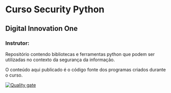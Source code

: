 # Curso Security Python
## Digital Innovation One
### Instrutor:

Repositório contendo bibliotecas e ferramentas python que podem ser utilizadas no contexto da segurança da informação.

O conteúdo aqui publicado é o código fonte dos programas criados durante o curso.

[![Quality gate](https://sonarcloud.io/api/project_badges/quality_gate?project=anderosnbispos_secPython)](https://sonarcloud.io/dashboard?id=anderosnbispos_secPython)
